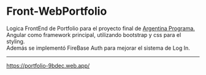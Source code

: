 # Front-WebPortfolio

Logica FrontEnd de Portfolio para el proyecto final de <a href="https://www.argentina.gob.ar/produccion/argentina-programa/segunda-etapa">Argentina Programa.</a>  
Angular como framework principal, utilizando bootstrap y css para el styling.  
Además se implementó FireBase Auth para mejorar el sistema de Log In.

***

https://portfolio-9bdec.web.app/
